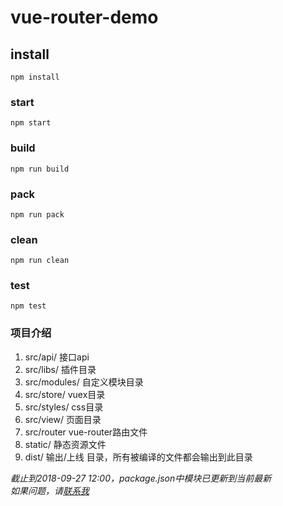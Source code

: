# vue-router-demo   

## install 	
`npm install` 

### start     
`npm start`     

### build     
`npm run build` 	
 
### pack    
`npm run pack` 

### clean   
`npm run clean`     

### test 
`npm test`

### 项目介绍    
1. src/api/ 接口api      
1. src/libs/ 插件目录   
1. src/modules/ 自定义模块目录 
1. src/store/ vuex目录   
1. src/styles/ css目录    
1. src/view/ 页面目录   
1. src/router vue-router路由文件    
1. static/ 静态资源文件        
1. dist/ 输出/上线 目录，所有被编译的文件都会输出到此目录   

*截止到2018-09-27 12:00，package.json中模块已更新到当前最新*   
*如果问题，请[联系我](mailto:zhe-he@qq.com)*    

